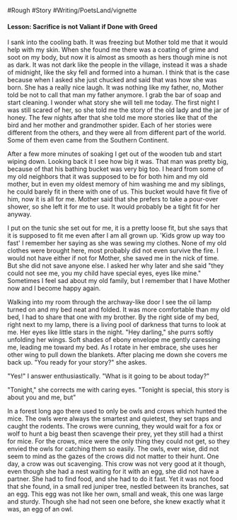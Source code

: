 #Rough #Story #Writing/PoetsLand/vignette 

#### Lesson: Sacrifice is not Valiant if Done with Greed 


I sank into the cooling bath. It was freezing but Mother told me that it would help with my skin. When she found me there was a coating of grime and soot on my body, but now it is almost as smooth as hers though mine is not as dark. It was not dark like the people in the village, instead it was a shade of midnight, like the sky fell and formed into a human. I think that is the case because when I asked she just chucked and said that was how she was born. She has a really nice laugh. It was nothing like my father, no, Mother told be not to call that man my father anymore. I grab the bar of soap and start cleaning. I wonder what story she will tell me today. The first night I was still scared of her, so she told me the story of the old lady and the jar of honey. The few nights after that she told me more stories like that of the bird and her mother and grandmother spider. Each of her stories were different from the others, and they were all from different part of the world. Some of them even came from the Southern Continent. 

After a few more minutes of soaking I get out of the wooden tub and start wiping down. Looking back it I see how big it was. That man was pretty big, because of that his bathing bucket was very big too. I heard from some of my old neighbors that it was supposed to be for both him and my old mother, but in even my oldest memory of him washing me and my siblings, he could barely fit in there with one of us. This bucket would have fit five of him, now it is all for me. Mother said that she prefers to take a pour-over shower, so she left it for me to use. It would probably be a tight fit for her anyway. 

I put on the tunic she set out for me, it is a pretty loose fit, but she says that it is supposed to fit me even after I am all grown up. 'Kids grow up way too fast' I remember her saying as she was sewing my clothes. None of my old clothes were brought here, most probably did not even survive the fire. I would not have either if not for Mother, she saved me in the nick of time. But she did not save anyone else. I asked her why later and she said "they could not see me, you my child have special eyes, eyes like mine." Sometimes I feel sad about my old family, but I remember that I have Mother now and I become happy again. 

Walking into my room through the archway-like door I see the oil lamp turned on and my bed neat and folded. It was more comfortable than my old bed, I had to share that one with my brother. By the right side of my bed, right next to my lamp, there is a living pool of darkness that turns to look at me. Her eyes like little stars in the night. "Hey darling," she purrs softly unfolding her wings. Soft shades of ebony envelope me gently caressing me, leading me toward my bed. As I rotate in her embrace, she uses her other wing to pull down the blankets. After placing me down she covers me back up. "You ready for your story?" she askes. 

"Yes!" I answer enthusiastically. "What is it going to be about today?"

"Tonight," she corrects me with caring eyes. "Tonight is special, this story is about you and me, but"


In a forest long ago there used to only be owls and crows which hunted the mice. The owls were always the smartest and quietest, they set traps and caught the rodents. The crows were cunning, they would wait for a fox or wolf to hunt a big beast then scavenge their prey, yet they still had a thirst for mice. For the crows, mice were the only thing they could not get, so they envied the owls for catching them so easily. The owls, ever wise, did not seem to mind as the gazes of the crows did not matter to their hunt. 
One day, a crow was out scavenging. This crow was not very good at it though, even though she had a nest waiting for it with an egg, she did not have a partner. She had to find food, and she had to do it fast. Yet it was not food that she found, in a small red juniper tree, nestled between its branches, sat an egg. This egg was not like her own, small and weak, this one was large and sturdy. Though she had not seen one before, she knew exactly what it was, an egg of an owl. 
